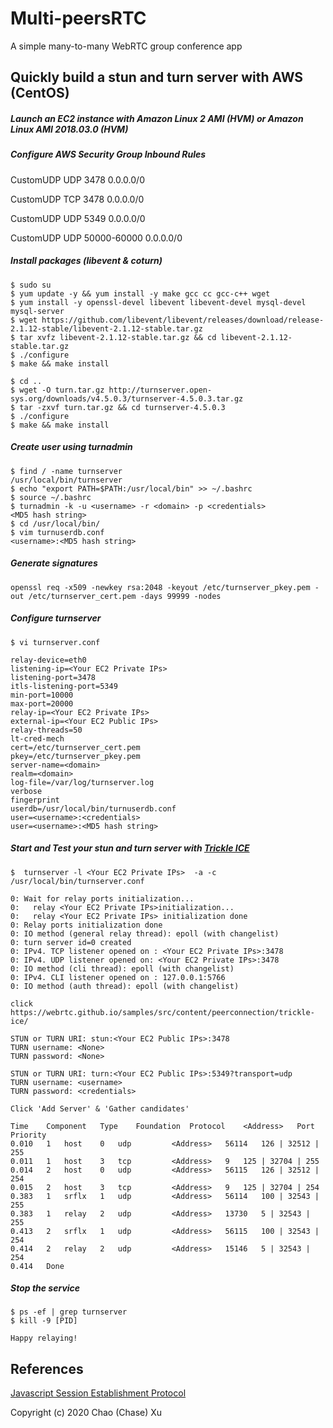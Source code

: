 # Multi-peersRTC
A simple many-to-many WebRTC group conference app

## Quickly build a stun and turn server with AWS (CentOS)

##### Launch an EC2 instance with Amazon Linux 2 AMI (HVM) or Amazon Linux AMI 2018.03.0 (HVM)
##### Configure AWS Security Group Inbound Rules
CustomUDP   UDP 3478    0.0.0.0/0

CustomUDP   TCP 3478    0.0.0.0/0

CustomUDP   UDP 5349    0.0.0.0/0

CustomUDP   UDP 50000-60000 0.0.0.0/0

##### Install packages (libevent & coturn)
```
$ sudo su
$ yum update -y && yum install -y make gcc cc gcc-c++ wget
$ yum install -y openssl-devel libevent libevent-devel mysql-devel mysql-server
$ wget https://github.com/libevent/libevent/releases/download/release-2.1.12-stable/libevent-2.1.12-stable.tar.gz
$ tar xvfz libevent-2.1.12-stable.tar.gz && cd libevent-2.1.12-stable.tar.gz
$ ./configure
$ make && make install
```
```
$ cd ..
$ wget -O turn.tar.gz http://turnserver.open-sys.org/downloads/v4.5.0.3/turnserver-4.5.0.3.tar.gz
$ tar -zxvf turn.tar.gz && cd turnserver-4.5.0.3
$ ./configure
$ make && make install

```
##### Create user using turnadmin

```
$ find / -name turnserver
/usr/local/bin/turnserver
$ echo "export PATH=$PATH:/usr/local/bin" >> ~/.bashrc
$ source ~/.bashrc
$ turnadmin -k -u <username> -r <domain> -p <credentials>
<MD5 hash string>
$ cd /usr/local/bin/
$ vim turnuserdb.conf
<username>:<MD5 hash string>
```
##### Generate signatures
```
openssl req -x509 -newkey rsa:2048 -keyout /etc/turnserver_pkey.pem -out /etc/turnserver_cert.pem -days 99999 -nodes
```
##### Configure turnserver
```
$ vi turnserver.conf

relay-device=eth0
listening-ip=<Your EC2 Private IPs>
listening-port=3478
itls-listening-port=5349
min-port=10000
max-port=20000
relay-ip=<Your EC2 Private IPs>
external-ip=<Your EC2 Public IPs>
relay-threads=50
lt-cred-mech
cert=/etc/turnserver_cert.pem
pkey=/etc/turnserver_pkey.pem
server-name=<domain>
realm=<domain>
log-file=/var/log/turnserver.log
verbose
fingerprint
userdb=/usr/local/bin/turnuserdb.conf
user=<username>:<credentials>
user=<username>:<MD5 hash string>
```
##### Start and Test your stun and turn server with [Trickle ICE](https://webrtc.github.io/samples/src/content/peerconnection/trickle-ice)
```
$  turnserver -l <Your EC2 Private IPs>  -a -c /usr/local/bin/turnserver.conf

0: Wait for relay ports initialization...
0:   relay <Your EC2 Private IPs>initialization...
0:   relay <Your EC2 Private IPs> initialization done
0: Relay ports initialization done
0: IO method (general relay thread): epoll (with changelist)
0: turn server id=0 created
0: IPv4. TCP listener opened on : <Your EC2 Private IPs>:3478
0: IPv4. UDP listener opened on: <Your EC2 Private IPs>:3478
0: IO method (cli thread): epoll (with changelist)
0: IPv4. CLI listener opened on : 127.0.0.1:5766
0: IO method (auth thread): epoll (with changelist)

```
```
click https://webrtc.github.io/samples/src/content/peerconnection/trickle-ice/

STUN or TURN URI: stun:<Your EC2 Public IPs>:3478
TURN username: <None>
TURN password: <None>

STUN or TURN URI: turn:<Your EC2 Public IPs>:5349?transport=udp
TURN username: <username>
TURN password: <credentials>

Click 'Add Server' & 'Gather candidates'

Time 	Component 	Type 	Foundation 	Protocol    <Address>   Port 	Priority
0.010	1	host	0	udp         <Address>   56114	126 | 32512 | 255
0.011	1	host	3	tcp         <Address>   9	125 | 32704 | 255
0.014	2	host	0	udp         <Address>   56115	126 | 32512 | 254
0.015	2	host	3	tcp         <Address>   9	125 | 32704 | 254
0.383	1	srflx	1	udp         <Address>   56114	100 | 32543 | 255
0.383	1	relay	2	udp         <Address>   13730	5 | 32543 | 255
0.413	2	srflx	1	udp         <Address>   56115	100 | 32543 | 254
0.414	2	relay	2	udp         <Address>   15146	5 | 32543 | 254
0.414	Done
```
##### Stop the service
```
$ ps -ef | grep turnserver
$ kill -9 [PID]

Happy relaying!
```

## References
[Javascript Session Establishment Protocol](https://tools.ietf.org/id/draft-ietf-rtcweb-jsep-00.txt)


Copyright (c) 2020 Chao (Chase) Xu